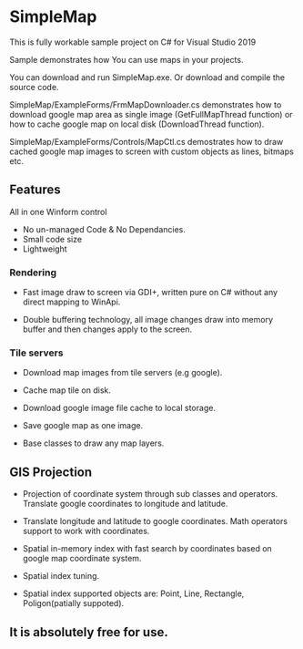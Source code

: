 # SimpleMap

This is fully workable sample project on C# for Visual Studio 2019

Sample demonstrates how You can use maps in your projects. 

You can download and run SimpleMap.exe. Or download and compile the source code.

SimpleMap/ExampleForms/FrmMapDownloader.cs demonstrates how to download google map area as single image (GetFullMapThread function) or how to cache google map on local disk (DownloadThread function).

SimpleMap/ExampleForms/Controls/MapCtl.cs demostrates how to draw cached google map images to screen with custom objects as lines, bitmaps etc.

## Features

All in one Winform control
  - No un-managed Code & No Dependancies.
  - Small code size
  - Lightweight

### Rendering

- Fast image draw to screen via GDI+, written pure on C# without any direct mapping to WinApi.

- Double buffering technology, all image changes draw into memory buffer and then changes apply to the screen.

### Tile servers

- Download map images from tile servers (e.g google).

- Cache map tile on disk.

- Download google image file cache to local storage.

- Save google map as one image.

- Base classes to draw any map layers.

## GIS Projection

- Projection of coordinate system through sub classes and operators. Translate google coordinates to longitude and latitude.

- Translate longitude and latitude to google coordinates. Math operators support to work with coordinates. 

- Spatial in-memory index with fast search by coordinates based on google map coordinate system.

- Spatial index tuning.

- Spatial index supported objects are: Point, Line, Rectangle, Poligon(patially suppoted).


## It is absolutely free for use.
